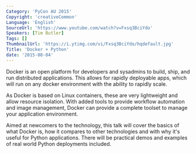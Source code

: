 ```yaml
---
Category: 'PyCon AU 2015'
Copyright: 'creativeCommon'
Language: 'English'
SourceUrl: 'https://www.youtube.com/watch?v=Fxsq3BciYdo'
Speakers: [Tim Butler]
Tags: []
ThumbnailUrl: 'https://i.ytimg.com/vi/Fxsq3BciYdo/hqdefault.jpg'
Title: 'Docker + Python'
date: '2015-08-04'
---
```

Docker is an open platform for developers and sysadmins to build, ship, and run distributed applications. This allows for rapidly deployable apps, which will run on any docker environment with the ability to rapidly scale.

As Docker is based on Linux containers, these are very lightweight and allow resource isolation. With added tools to provide workflow automation and image management, Docker can provide a complete toolset to manage your application environment.

Aimed at newcomers to the technology, this talk will cover the basics of what Docker is, how it compares to other technologies and with why it's useful for Python applications. There will be practical demos and examples of real world Python deployments included.
